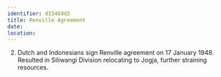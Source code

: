 ```yaml
---
identifier: d33469d2
title: Renville Agreement
date:  
location: 
---
```


2.  Dutch and Indonesians sign Renville agreement on 17 January 1948.
    Resulted in Siliwangi Division relocating to Jogja, further
    straining resources.
